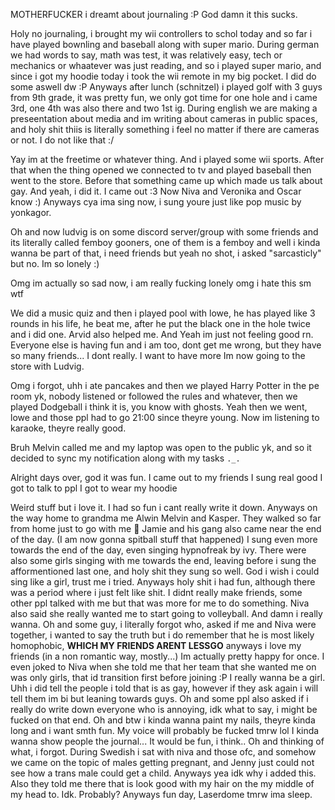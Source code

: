 MOTHERFUCKER i dreamt about journaling :P
God damn it this sucks.

Holy no journaling, i brought my wii controllers to schol today and so far i have played bownling and baseball along with super mario. During german we had words to say, math was test, it was relatively easy, tech or mechanics or whaatever was just reading, and so i played super mario, and since i got my hoodie today i took the wii remote in my big pocket. I did do some aswell dw :P
Anyways after lunch (schnitzel) i played golf with 3 guys from 9th grade, it was pretty fun, we only got time for one hole and i came 3rd, one 4th was also there and two 1st ig. During english we are making a preseentation about media and im writing about cameras in public spaces, and holy shit thiis is literally something i feel no matter if there are cameras or not. I do not like that :/

Yay im at the freetime or whatever thing. And i played some wii sports. After that when the thing opened we connected to tv and played baseball then went to the store. Before that something came up which made us talk about gay. And yeah, i did it. I came out :3
Now Niva and Veronika and Oscar know :)
Anyways cya ima sing now, i sung youre just like pop music by yonkagor.

Oh and now ludvig is on some discord server/group with some friends and its literally called femboy gooners, one of them is a femboy and well i kinda wanna be part of that, i need friends but yeah no shot, i asked "sarcasticly" but no. Im so lonely :)

Omg im actually so sad now, i am really fucking lonely omg i hate this sm wtf

We did a music quiz and then i played pool with lowe, he has played like 3 rounds in his life, he beat me, after he put the black one in the hole twice and i did one. Arvid also helped me.
And Yeah im just not feeling good rn. Everyone else is having fun and i am too, dont get me wrong, but they have so many friends... I dont really. I want to have more
Im now going to the store with Ludvig.

Omg i forgot, uhh i ate pancakes and then we played Harry Potter in the pe room yk, nobody listened or followed the rules and whatever, then we played Dodgeball i think it is, you know with ghosts. Yeah then we went, lowe and those ppl had to go 21:00 since theyre young. Now im listening to karaoke, theyre really good.

Bruh Melvin called me and my laptop was open to the public yk, and so it decided to sync my notification along with my tasks `._.`

Alright days over, god it was fun.
I came out to my friends 
I sung real good
I got to talk to ppl
I got to wear my hoodie

Weird stuff but i love it. I had so fun i cant really write it down. Anyways on the way home to grandma me Alwin Melvin and Kasper. They walked so far from home just to go with me 🥺
Jamie and his gang also came near the end of the day.
(I am now gonna spitball stuff that happened)
I sung even more towards the end of the day, even singing hypnofreak by ivy. There were also some girls singing with me towards the end, leaving before i sung the afformentioned last one, and holy shit they sung so well. God i wish i could sing like a girl, trust me i tried. Anyways holy shit i had fun, although there was a period where i just felt like shit. I didnt really make friends, some other ppl talked with me but that was more for me to do something.
Niva also said she really wanted me to start going to volleyball. And damn i really wanna. Oh and some guy, i literally forgot who, asked if me and Niva were together, i wanted to say the truth but i do remember that he is most likely homophobic, **WHICH MY FRIENDS ARENT LESSGO** anyways i love my friends (in a non romantic way, mostly...)
Im actually pretty happy for once.
I even joked to Niva when she told me that her team that she wanted me on was only girls, that id transition first before joining :P
I really wanna be a girl.
Uhh i did tell the people i told that is as gay, however if they ask again i will tell them im bi but leaning towards guys.
Oh and some ppl also asked if i really do write down everyone who is annoying, idk what to say, i might be fucked on that end.
Oh and btw i kinda wanna paint my nails, theyre kinda long and i want smth fun.
My voice will probably be fucked tmrw lol
I kinda wanna show people the journal... It would be fun, i think..
Oh and thinking of what, i forgot.
During Swedish i sat with niva and those ofc, and somehow we came on the topic of males getting pregnant, and Jenny just could not see how a trans male could get a child. Anyways yea idk why i added this. Also they told me there that is look good with my hair on the my middle of my head to. Idk. Probably?
Anyways fun day, Laserdome tmrw ima sleep.